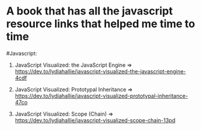 # A book that has all the javascript resource links that helped me time to time

#Javascript: 

1. JavaScript Visualized: the JavaScript Engine => 
https://dev.to/lydiahallie/javascript-visualized-the-javascript-engine-4cdf

2. JavaScript Visualized: Prototypal Inheritance =>
https://dev.to/lydiahallie/javascript-visualized-prototypal-inheritance-47co

3. JavaScript Visualized: Scope (Chain) =>
https://dev.to/lydiahallie/javascript-visualized-scope-chain-13pd
